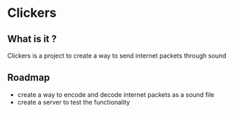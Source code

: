 # Clickers

## What is it ?
Clickers is a project to create a way to send internet packets through sound

## Roadmap
- create a way to encode and decode internet packets as a sound file
- create a server to test the functionality
